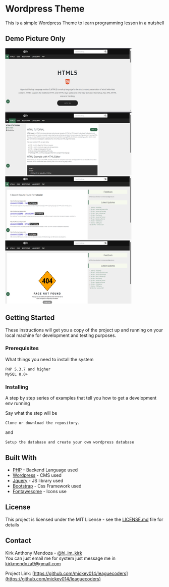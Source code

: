 # Wordpress Theme

This is a simple Wordpress Theme to learn programming lesson in a nutshell

## Demo Picture Only
<img src="demo_picture/123.png" height="200" width="400">&nbsp;&nbsp;<img src="demo_picture/wer.png" height="200" width="400"><img src="demo_picture/resu.png" height="200" width="400">&nbsp;&nbsp;<img src="demo_picture/404.png" height="200" width="400">

## Getting Started

These instructions will get you a copy of the project up and running on your local machine for development and testing purposes.

### Prerequisites

What things you need to install the system

```
PHP 5.3.7 and higher
MySQL 8.0+
```

### Installing

A step by step series of examples that tell you how to get a development env running

Say what the step will be
```
Clone or download the repository.
```
and
```
Setup the database and create your own wordpress database
```

## Built With

* [PHP](https://www.php.net/) - Backend Language used
* [Wordpress](https://wordpress.com/) - CMS used
* [Jquery](https://jquery.com/) - JS library used
* [Bootstrap](https://bootstrap.com/) - Css Framework used
* [Fontawesome](https://fontawesome.com/) - Icons use

## License

This project is licensed under the MIT License - see the [LICENSE.md](LICENSE.md) file for details

## Contact

Kirk Anthony Mendoza - [@hi_im_kirk](https://twitter.com/hi_im_kirk) <br>
You can just email me for system just message me in kirkmendoza9@gmail.com

Project Link: [https://github.com/mickey014/leaguecoders](https://github.com/mickey014/leaguecoders)

